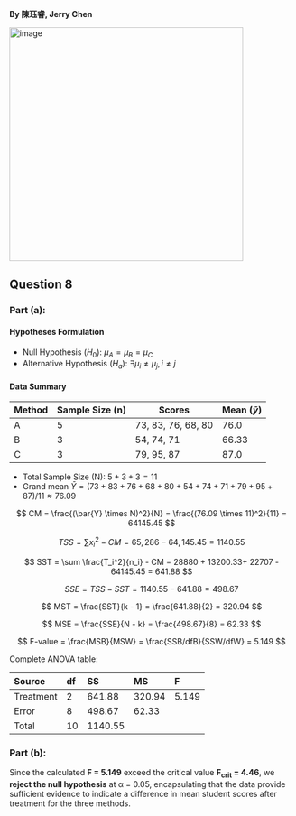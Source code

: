 **By 陳珏睿, Jerry Chen**  

<img width="414" alt="image" src="https://github.com/user-attachments/assets/7c170aef-2a29-4e9d-97ea-06ae3777e56e" />

## Question 8 
### Part (a):   

#### Hypotheses Formulation  
- Null Hypothesis ($H_0$):  $\mu_A = \mu_B = \mu_C$  
- Alternative Hypothesis ($H_a$):  $\exists \mu_i \neq \mu_j, i \neq j$  

#### Data Summary  
| Method | Sample Size (n) | Scores               | Mean ($\bar{y}$) |
|--------|-----------------|----------------------|------------------|
| A      | 5              | 73, 83, 76, 68, 80   | 76.0             |
| B      | 3              | 54, 74, 71           | 66.33            |
| C      | 3              | 79, 95, 87           | 87.0             |

- Total Sample Size (N): $5 + 3 + 3 = 11$  
- Grand mean $\bar{Y} = (73 + 83 + 76 + 68 + 80 + 54 + 74 + 71 + 79 + 95 + 87) / 11 \approx 76.09$

$$
CM = \frac{(\bar{Y} \times N)^2}{N} = \frac{(76.09 \times 11)^2}{11} = 64145.45
$$

$$
TSS = \sum x_i^2 - CM = 65,286-64,145.45=1140.55
$$

$$
SST = \sum \frac{T_i^2}{n_i} - CM = 28880 + 13200.33+ 22707 - 64145.45 = 641.88
$$

$$
SSE = TSS - SST = 1140.55-641.88 = 498.67
$$

$$
MST = \frac{SST}{k - 1} = \frac{641.88}{2} = 320.94
$$

$$
MSE = \frac{SSE}{N - k} = \frac{498.67}{8} = 62.33
$$

$$
F-value = \frac{MSB}{MSW} = \frac{SSB/dfB}{SSW/dfW} = 5.149
$$

Complete ANOVA table:

| Source | df | SS | MS | F |
|:------|:------|:------|:------|:------|
| Treatment | 2 | 641.88 | 320.94 | 5.149 |
| Error | 8 | 498.67 | 62.33 |  |
| Total | 10 | 1140.55 |  |  |

### Part (b): 
Since the calculated **F = 5.149** exceed the critical value **F<sub>crit</sub> = 4.46**, we **reject the null hypothesis** at α = 0.05, encapsulating that the data provide sufficient evidence to indicate a difference in mean student scores after treatment for the three methods.

